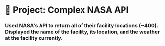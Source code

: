 # 🚀 Project: Complex NASA API

### Used NASA's API to return all of their facility locations (~400). Displayed the name of the facility, its location, and the weather at the facility currently. 

